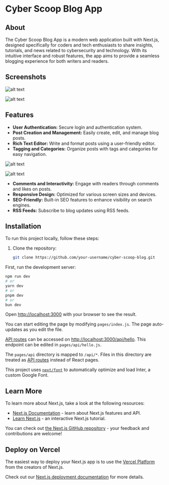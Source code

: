 # Cyber Scoop Blog App

## About

The Cyber Scoop Blog App is a modern web application built with Next.js, designed specifically for coders and tech enthusiasts to share insights, tutorials, and news related to cybersecurity and technology. With its intuitive interface and robust features, the app aims to provide a seamless blogging experience for both writers and readers.

## Screenshots

![alt text](https://github.com/aryanraj13/Cyber-Scoop-Blog/blob/main/home.png?raw=true)

![alt text](https://github.com/aryanraj13/Cyber-Scoop-Blog/blob/main/blogs.png?raw=true)

## Features

- **User Authentication:** Secure login and authentication system.
- **Post Creation and Management:** Easily create, edit, and manage blog posts.
- **Rich Text Editor:** Write and format posts using a user-friendly editor.
- **Tagging and Categories:** Organize posts with tags and categories for easy navigation.

![alt text](https://github.com/aryanraj13/Cyber-Scoop-Blog/blob/main/blog.png?raw=true)

![alt text](https://github.com/aryanraj13/Cyber-Scoop-Blog/blob/main/contact.png?raw=true)

- **Comments and Interactivity:** Engage with readers through comments and likes on posts.
- **Responsive Design:** Optimized for various screen sizes and devices.
- **SEO-Friendly:** Built-in SEO features to enhance visibility on search engines.
- **RSS Feeds:** Subscribe to blog updates using RSS feeds.


## Installation

To run this project locally, follow these steps:

1. Clone the repository:
   ```bash
   git clone https://github.com/your-username/cyber-scoop-blog.git

First, run the development server:

```bash
npm run dev
# or
yarn dev
# or
pnpm dev
# or
bun dev
```

Open [http://localhost:3000](http://localhost:3000) with your browser to see the result.

You can start editing the page by modifying `pages/index.js`. The page auto-updates as you edit the file.

[API routes](https://nextjs.org/docs/api-routes/introduction) can be accessed on [http://localhost:3000/api/hello](http://localhost:3000/api/hello). This endpoint can be edited in `pages/api/hello.js`.

The `pages/api` directory is mapped to `/api/*`. Files in this directory are treated as [API routes](https://nextjs.org/docs/api-routes/introduction) instead of React pages.

This project uses [`next/font`](https://nextjs.org/docs/basic-features/font-optimization) to automatically optimize and load Inter, a custom Google Font.

## Learn More

To learn more about Next.js, take a look at the following resources:

- [Next.js Documentation](https://nextjs.org/docs) - learn about Next.js features and API.
- [Learn Next.js](https://nextjs.org/learn) - an interactive Next.js tutorial.

You can check out [the Next.js GitHub repository](https://github.com/vercel/next.js/) - your feedback and contributions are welcome!

## Deploy on Vercel

The easiest way to deploy your Next.js app is to use the [Vercel Platform](https://vercel.com/new?utm_medium=default-template&filter=next.js&utm_source=create-next-app&utm_campaign=create-next-app-readme) from the creators of Next.js.

Check out our [Next.js deployment documentation](https://nextjs.org/docs/deployment) for more details.
